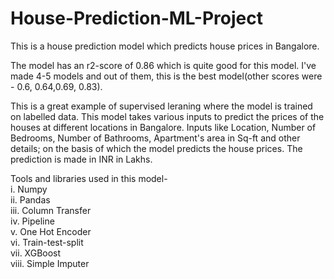 # House-Prediction-ML-Project
<p>This is a house prediction model which predicts house prices in Bangalore.</p>
<p>The model has an r2-score of 0.86 which is quite good for this model. I've made 4-5 models and out of them, this is the best model(other scores were - 0.6, 0.64,0.69, 0.83).</p>
<p>This is a great example of supervised leraning where the model is trained on labelled data.
This model takes various inputs to predict the prices of the houses at different locations in Bangalore. Inputs like Location, Number of Bedrooms, Number of Bathrooms, Apartment's area in Sq-ft and other details; on the basis of which the model predicts the house prices. The prediction is made in INR in Lakhs.</p>

<p>Tools and libraries used in this model- 
<br>i. Numpy
<br>ii. Pandas
<br>iii. Column Transfer
<br>iv. Pipeline
<br>v. One Hot Encoder
<br>vi. Train-test-split
<br>vii. XGBoost
<br>viii. Simple Imputer</p>
